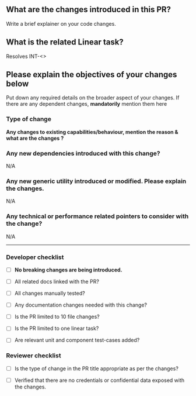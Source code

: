 ## What are the changes introduced in this PR?

Write a brief explainer on your code changes.

## What is the related Linear task?

Resolves INT-<>

## Please explain the objectives of your changes below

Put down any required details on the broader aspect of your changes. If there are any dependent changes, **mandatorily** mention them here

### Type of change

<strong>Any changes to existing capabilities/behaviour, mention the reason & what are the changes ? </strong>

### Any new dependencies introduced with this change?

N/A

### Any new generic utility introduced or modified. Please explain the changes.

N/A

### Any technical or performance related pointers to consider with the change?

N/A

<hr>

### Developer checklist

- [ ] **No breaking changes are being introduced.**

- [ ] All related docs linked with the PR?

- [ ] All changes manually tested?

- [ ] Any documentation changes needed with this change?

- [ ] Is the PR limited to 10 file changes?

- [ ] Is the PR limited to one linear task?

- [ ] Are relevant unit and component test-cases added?

### Reviewer checklist

- [ ] Is the type of change in the PR title appropriate as per the changes?

- [ ] Verified that there are no credentials or confidential data exposed with the changes.
